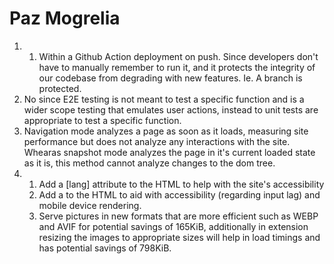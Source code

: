 # Paz Mogrelia

1. 
   1. Within a Github Action deployment on push. Since developers don't have to manually remember to run it, and it protects the integrity of our codebase from degrading with new features. Ie. A branch is protected.
2.  No since E2E testing is not meant to test a specific function and is a wider scope testing that emulates user actions, instead to unit tests are appropriate to test a specific function.
3.  Navigation mode analyzes a page as soon as it loads, measuring site performance but does not analyze any interactions with the site. Whearas snapshot mode analyzes the page in it's current loaded state as it is, this method cannot analyze changes to the dom tree. 
4.  
    1.  Add a [lang] attribute to the HTML to help with the site's accessibility
    2.  Add a <meta name="viewport"> to the HTML to aid with accessibility (regarding input lag) and mobile device rendering.
    3.  Serve pictures in new formats that are more efficient such as WEBP and AVIF for potential savings of 165KiB, additionally in extension resizing the images to appropriate sizes will help in load timings and has potential savings of 798KiB.





